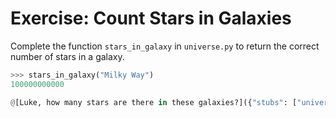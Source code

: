 # Exercise: Count Stars in Galaxies

Complete the function `stars_in_galaxy` in `universe.py` to return the correct number of stars in a galaxy.


```python
>>> stars_in_galaxy("Milky Way")
100000000000

@[Luke, how many stars are there in these galaxies?]({"stubs": ["universe.py"], "command": "python3 test_universe.py"})
